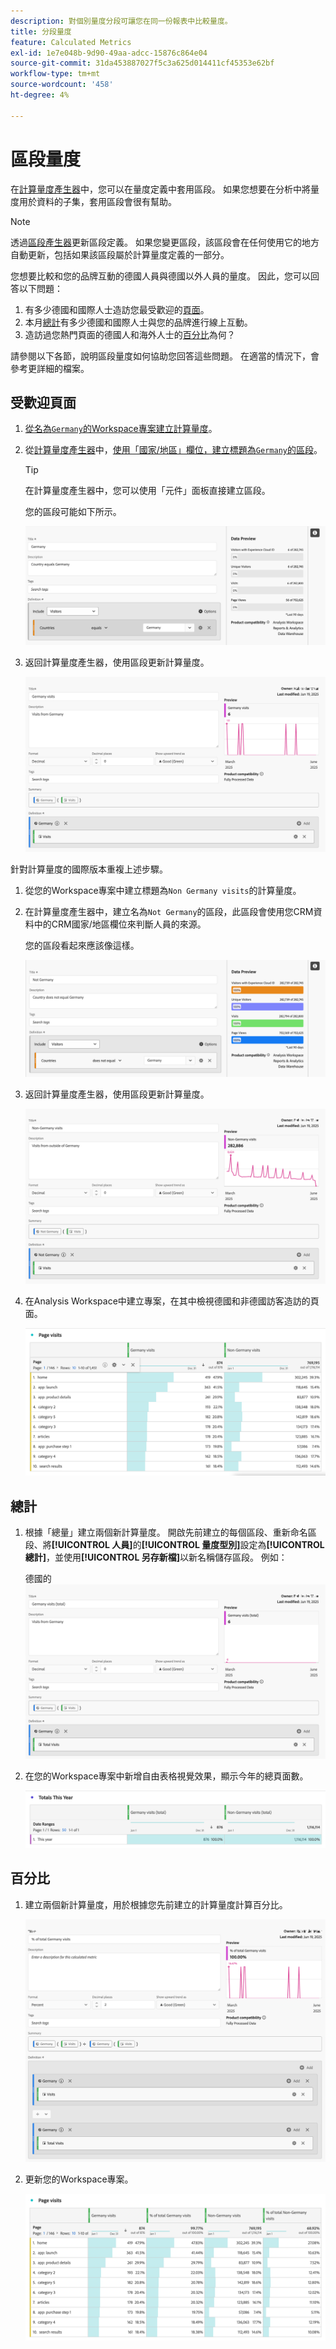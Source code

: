```yaml
---
description: 對個別量度分段可讓您在同一份報表中比較量度。
title: 分段量度
feature: Calculated Metrics
exl-id: 1e7e048b-9d90-49aa-adcc-15876c864e04
source-git-commit: 31da453887027f5c3a625d014411cf45353e62bf
workflow-type: tm+mt
source-wordcount: '458'
ht-degree: 4%

---
```


# 區段量度

在[計算量度產生器](cm-build-metrics.md#definition-builder)中，您可以在量度定義中套用區段。 如果您想要在分析中將量度用於資料的子集，套用區段會很有幫助。

>[!NOTE]
>
>透過[區段產生器](/help/components/segmentation/segmentation-workflow/seg-build.md)更新區段定義。 如果您變更區段，該區段會在任何使用它的地方自動更新，包括如果該區段屬於計算量度定義的一部分。
>

您想要比較和您的品牌互動的德國人員與德國以外人員的量度。 因此，您可以回答以下問題：

1. 有多少德國和國際人士造訪您最受歡迎的[頁面](#popular-pages)。
1. 本月[總計](#totals)有多少德國和國際人士與您的品牌進行線上互動。
1. 造訪過您熱門頁面的德國人和海外人士的[百分比](#percentages)為何？

請參閱以下各節，說明區段量度如何協助您回答這些問題。 在適當的情況下，會參考更詳細的檔案。

## 受歡迎頁面

1. [從名為`Germany`的Workspace專案建立計算量度](../cm-workflow.md)。
1. 從[計算量度產生器](cm-build-metrics.md)中，[使用「國家/地區」欄位，建立標題為`Germany`的區段](/help/components/segmentation/segmentation-workflow/seg-build.md)。

   >[!TIP]
   >
   >在計算量度產生器中，您可以使用「元件」面板直接建立區段。
   >   

   您的區段可能如下所示。

   ![德國區段](assets/segment-germany.png)

1. 返回計算量度產生器，使用區段更新計算量度。

   ![計算量度Germany](assets/germany-visits.png)

針對計算量度的國際版本重複上述步驟。

1. 從您的Workspace專案中建立標題為`Non Germany visits`的計算量度。
1. 在計算量度產生器中，建立名為`Not Germany`的區段，此區段會使用您CRM資料中的CRM國家/地區欄位來判斷人員的來源。

   您的區段看起來應該像這樣。

   ![德國區段](assets/segment-not-germany.png)

1. 返回計算量度產生器，使用區段更新計算量度。

   ![計算量度Germany](assets/non-germany-visits.png)


1. 在Analysis Workspace中建立專案，在其中檢視德國和非德國訪客造訪的頁面。

   ![Workspace自由格式表格視覺效果顯示德國人員與國際人員](assets/workspace-german-vs-international.png)


## 總計

1. 根據「總量」建立兩個新計算量度。 開啟先前建立的每個區段、重新命名區段、將&#x200B;**[!UICONTROL 人員]**&#x200B;的&#x200B;**[!UICONTROL 量度型別]**&#x200B;設定為&#x200B;**[!UICONTROL 總計]**，並使用&#x200B;**[!UICONTROL 另存新檔]**&#x200B;以新名稱儲存區段。 例如：

   德國的![總計量度](assets/calculated-metric-germany-total.png)

1. 在您的Workspace專案中新增自由表格視覺效果，顯示今年的總頁面數。

   ![Workspace自由格式表格視覺效果顯示德文人員與國際人員總數](assets/workspace-german-vs-international-totals.png)


## 百分比

1. 建立兩個新計算量度，用於根據您先前建立的計算量度計算百分比。

   ![Workspace自由格式表格視覺效果顯示德文人員與國際總人員百分比](assets/calculated-metric-germany-total-percentage.png)


1. 更新您的Workspace專案。

   ![Workspace自由格式表格視覺效果顯示德文人員與國際人員總數](assets/workspace-german-vs-international-totals-percentage.png)


